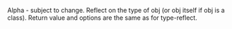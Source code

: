   Alpha - subject to change.
   Reflect on the type of obj (or obj itself if obj is a class).
   Return value and options are the same as for type-reflect. 